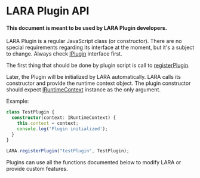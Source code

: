 # LARA Plugin API

#### This document is meant to be used by LARA Plugin developers.

LARA Plugin is a regular JavaScript class (or constructor). There are no special requirements regarding its interface 
at the moment, but it's a subject to change. Always check [IPlugin](interfaces/iplugin.md) interface first.

The first thing that should be done by plugin script is call to [registerPlugin](#registerplugin).

Later, the Plugin will be initialized by LARA automatically. LARA calls its constructor and provide the runtime context 
object. The plugin constructor should expect [IRuntimeContext](interfaces/iruntimecontext.md) instance as the only 
argument.

Example:
```typescript
class TestPlugin {
  constructor(context: IRuntimeContext) {
    this.context = context;
    console.log('Plugin initialized');
  }
}  

LARA.registerPlugin("testPlugin", TestPlugin);
```

Plugins can use all the functions documented below to modify LARA or provide custom features.
